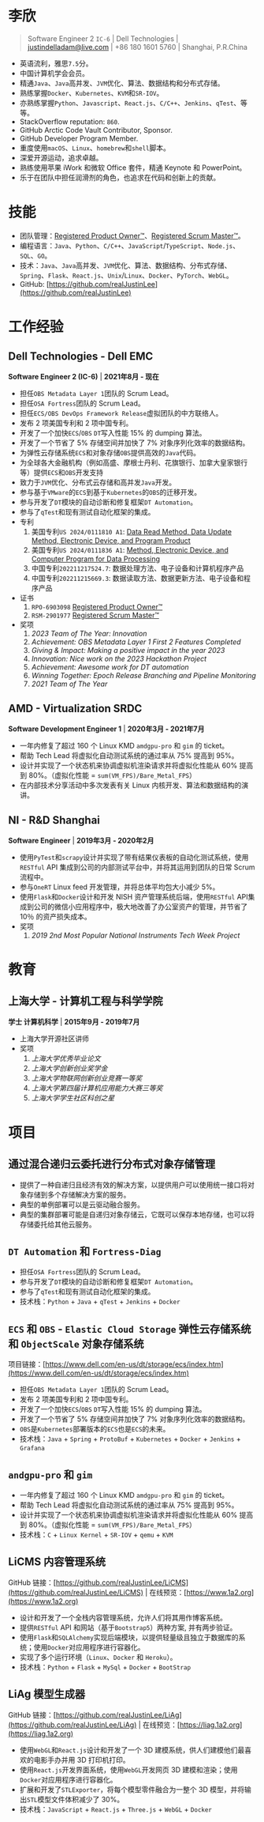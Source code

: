 # 李欣

> Software Engineer 2 `IC-6` | Dell Technologies | justindelladam@live.com | +86 180 1601 5760 | Shanghai, P.R.China

- 英语流利，雅思`7.5`分。
- 中国计算机学会会员。
- 精通`Java`、`Java`高并发、`JVM`优化、算法、数据结构和分布式存储。
- 熟练掌握`Docker`、`Kubernetes`、`KVM`和`SR-IOV`。
- 亦熟练掌握`Python`、`Javascript`、`React.js`、`C/C++`、`Jenkins`、`qTest`、等等。
- StackOverflow reputation: `860`.
- GitHub Arctic Code Vault Contributor, Sponsor.
- GitHub Developer Program Member.
- 重度使用`macOS`、`Linux`、`homebrew`和`shell`脚本。
- 深爱开源运动，追求卓越。
- 熟练使用苹果 iWork 和微软 Office 套件，精通 Keynote 和 PowerPoint。
- 乐于在团队中担任润滑剂的角色，也追求在代码和创新上的贡献。

# 技能

- 团队管理：[Registered Product Owner™](https://s3.amazonaws.com/scruminc-certs/RPO-6903098)、[Registered Scrum Master™](https://s3.amazonaws.com/scruminc-certs/RSM-2901977)。
- 编程语言：`Java`、`Python`、`C/C++`、`JavaScript`/`TypeScript`、`Node.js`、`SQL`、`GO`。
- 技术：`Java`、`Java`高并发、`JVM`优化、算法、数据结构、分布式存储、`Spring`、`Flask`、`React.js`、`Unix`/`Linux`、`Docker`、`PyTorch`、`WebGL`。
- GitHub: [https://github.com/realJustinLee](https://github.com/realJustinLee)

# 工作经验

## Dell Technologies - Dell EMC

**Software Engineer 2 (IC-6)** | **2021年8月 - 现在**

- 担任`OBS Metadata Layer 1`团队的 Scrum Lead。
- 担任`OSA Fortress`团队的 Scrum Lead。
- 担任`ECS/OBS DevOps Framework Release`虚拟团队的中方联络人。
- 发布 2 项美国专利和 2 项中国专利。
- 开发了一个加快`ECS`/`OBS` `DT`写入性能 15% 的 dumping 算法。
- 开发了一个节省了 5% 存储空间并加快了 7% 对象序列化效率的数据结构。
- 为弹性云存储系统`ECS`和对象存储`OBS`提供高效的`Java`代码。
- 为全球各大金融机构（例如高盛、摩根士丹利、花旗银行、加拿大皇家银行等）提供`ECS`和`OBS`开发支持
- 致力于`JVM`优化、分布式云存储和高并发`Java`开发。
- 参与基于`VMware`的`ECS`到基于`Kubernetes`的`OBS`的迁移开发。
- 参与开发了`DT`模块的自动诊断和修复框架`DT Automation`。
- 参与了`qTest`和现有测试自动化框架的集成。
- 专利
  1. 美国专利`US 2024/0111810 A1`: [Data Read Method, Data Update Method, Electronic Device, and Program Product](https://image-ppubs.uspto.gov/dirsearch-public/print/downloadPdf/20240111810)
  1. 美国专利`US 2024/0111836 A1`: [Method, Electronic Device, and Computer Program for Data Processing](https://image-ppubs.uspto.gov/dirsearch-public/print/downloadPdf/20240111836)
  1. 中国专利`202211217524.7`: 数据处理方法、电子设备和计算机程序产品
  1. 中国专利`202211215669.3`: 数据读取方法、数据更新方法、电子设备和程序产品
- 证书
  1. `RPO-6903098` [Registered Product Owner™](https://s3.amazonaws.com/scruminc-certs/RPO-6903098)
  1. `RSM-2901977` [Registered Scrum Master™](https://s3.amazonaws.com/scruminc-certs/RSM-2901977)
- 奖项
  1. *2023 Team of The Year: Innovation*
  1. *Achievement: OBS Metadata Layer 1 First 2 Features Completed*
  1. *Giving & Impact: Making a positive impact in the year 2023*
  1. *Innovation: Nice work on the 2023 Hackathon Project*
  1. *Achievement: Awesome work for DT automation*
  1. *Winning Together: Epoch Release Branching and Pipeline Monitoring*
  1. *2021 Team of The Year*

## AMD - Virtualization SRDC

**Software Development Engineer 1** | **2020年3月 - 2021年7月**

- 一年内修复了超过 160 个 Linux KMD `amdgpu-pro` 和 `gim` 的 ticket。
- 帮助 Tech Lead 将虚拟化自动测试系统的通过率从 75% 提高到 95%。
- 设计并实现了一个状态机来协调虚拟机渲染请求并将虚拟化性能从 60% 提高到 80%。（虚拟化性能 = `sum(VM_FPS)/Bare_Metal_FPS`）
- 在内部技术分享活动中多次发表有关 Linux 内核开发、算法和数据结构的演讲。

## NI - R&D Shanghai

**Software Engineer** | **2019年3月 - 2020年2月**

- 使用`PyTest`和`scrapy`设计并实现了带有结果仪表板的自动化测试系统，使用`RESTful` API 集成到公司的内部测试平台中，并将其运用到团队的日常 Scrum 流程中。
- 参与`OneRT` Linux feed 开发管理，并将总体平均包大小减少 5%。
- 使用`Flask`和`Docker`设计和开发 NISH 资产管理系统后端，使用`RESTful` API集成到公司的微信小应用程序中，极大地改善了办公室资产的管理，并节省了 10％ 的资产损失成本。
- 奖项
  1. *2019 2nd Most Popular National Instruments Tech Week Project*

# 教育

## 上海大学 - 计算机工程与科学学院

**学士 计算机科学** | **2015年9月 - 2019年7月**

- 上海大学开源社区讲师
- 奖项
  1. *上海大学优秀毕业论文*
  1. *上海大学创新创业奖学金*
  1. *上海大学物联网创新创业竞赛一等奖*
  1. *上海大学第四届计算机应用能力大赛三等奖*
  1. *上海大学学生社区科创之星*

# 项目

## 通过混合递归云委托进行分布式对象存储管理

- 提供了一种自递归且经济有效的解决方案，以提供用户可以使用统一接口将对象存储到多个存储解决方案的服务。
- 典型的单例部署可以是云驱动融合服务。
- 典型的集群部署可能是自递归对象存储云，它既可以保存本地存储，也可以将存储委托给其他云服务。

## `DT Automation` 和 `Fortress-Diag`

- 担任`OSA Fortress`团队的 Scrum Lead。
- 参与开发了`DT`模块的自动诊断和修复框架`DT Automation`。
- 参与了`qTest`和现有测试自动化框架的集成。
- 技术栈：`Python` + `Java` + `qTest` + `Jenkins` + `Docker`

## `ECS` 和 `OBS` - `Elastic Cloud Storage` 弹性云存储系统和 `ObjectScale` 对象存储系统

项目链接：[https://www.dell.com/en-us/dt/storage/ecs/index.htm](https://www.dell.com/en-us/dt/storage/ecs/index.htm)

- 担任`OBS Metadata Layer 1`团队的 Scrum Lead。
- 发布 2 项美国专利和 2 项中国专利。
- 开发了一个加快`ECS`/`OBS` `DT`写入性能 15% 的 dumping 算法。
- 开发了一个节省了 5% 存储空间并加快了 7% 对象序列化效率的数据结构。
- `OBS`是`Kubernetes`部署版本的`ECS`也是`ECS`的未来。
- 技术栈：`Java` + `Spring` + `ProtoBuf` + `Kubernetes` + `Docker` + `Jenkins` + `Grafana`

## `andgpu-pro` 和 `gim`
- 一年内修复了超过 160 个 Linux KMD `amdgpu-pro` 和 `gim` 的 ticket。
- 帮助 Tech Lead 将虚拟化自动测试系统的通过率从 75% 提高到 95%。
- 设计并实现了一个状态机来协调虚拟机渲染请求并将虚拟化性能从 60% 提高到 80%。（虚拟化性能 = `sum(VM_FPS)/Bare_Metal_FPS`）
- 技术栈：`C` + `Linux Kernel` + `SR-IOV` + `qemu` + `KVM`

## LiCMS 内容管理系统

GitHub 链接：[https://github.com/realJustinLee/LiCMS](https://github.com/realJustinLee/LiCMS) | 在线预览：[https://www.1a2.org](https://www.1a2.org)

- 设计和开发了一个全栈内容管理系统，允许人们将其用作博客系统。
- 提供`RESTful` API 和网站（基于`Bootstrap5`）两种方案, 并有两步验证。
- 使用`Flask`和`SQLAlchemy`实现后端模块，以提供轻量级且独立于数据库的系统；使用`Docker`对应用程序进行容器化。
- 实现了多个运行环境（`Linux`、`Docker` 和 `Heroku`）。
- 技术栈：`Python` + `Flask` + `MySql` + `Docker` + `BootStrap`

## LiAg 模型生成器

GitHub 链接：[https://github.com/realJustinLee/LiAg](https://github.com/realJustinLee/LiAg) | 在线预览：[https://liag.1a2.org](https://liag.1a2.org)

- 使用`WebGL`和`React.js`设计和开发了一个 3D 建模系统，供人们建模他们最喜欢的电影手办并用 3D 打印机打印。
- 使用`React.js`开发界面系统，使用`WebGL`开发网页 3D 建模和渲染；使用`Docker`对应用程序进行容器化。
- 扩展和开发了`STLExporter`，将每个模型零件融合为一整个 3D 模型，并将输出`STL`模型文件体积减少了 30%。
- 技术栈：`JavaScript` + `React.js` + `Three.js` + `WebGL` + `Docker`
